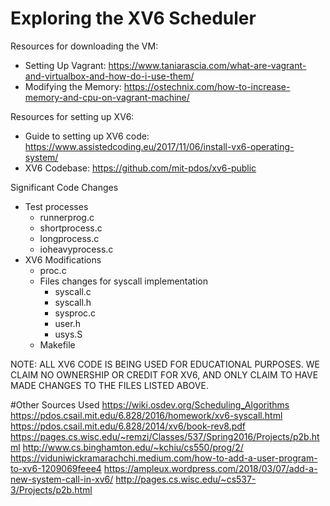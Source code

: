 # Exploring the XV6 Scheduler

Resources for downloading the VM:
- Setting Up Vagrant: https://www.taniarascia.com/what-are-vagrant-and-virtualbox-and-how-do-i-use-them/
- Modifying the Memory: https://ostechnix.com/how-to-increase-memory-and-cpu-on-vagrant-machine/

Resources for setting up XV6:
- Guide to setting up XV6 code: https://www.assistedcoding.eu/2017/11/06/install-vx6-operating-system/
- XV6 Codebase: https://github.com/mit-pdos/xv6-public

Significant Code Changes
- Test processes 
  - runnerprog.c
  - shortprocess.c
  - longprocess.c
  - ioheavyprocess.c
- XV6 Modifications 
  - proc.c
  - Files changes for syscall implementation
    - syscall.c
    - syscall.h
    - sysproc.c
    - user.h
    - usys.S
  - Makefile


NOTE: ALL XV6 CODE IS BEING USED FOR EDUCATIONAL PURPOSES. WE CLAIM NO OWNERSHIP OR CREDIT FOR XV6, 
AND ONLY CLAIM TO HAVE MADE CHANGES TO THE FILES LISTED ABOVE. 

#Other Sources Used 
https://wiki.osdev.org/Scheduling_Algorithms
https://pdos.csail.mit.edu/6.828/2016/homework/xv6-syscall.html
https://pdos.csail.mit.edu/6.828/2014/xv6/book-rev8.pdf
https://pages.cs.wisc.edu/~remzi/Classes/537/Spring2016/Projects/p2b.html
http://www.cs.binghamton.edu/~kchiu/cs550/prog/2/
https://viduniwickramarachchi.medium.com/how-to-add-a-user-program-to-xv6-1209069feee4
https://ampleux.wordpress.com/2018/03/07/add-a-new-system-call-in-xv6/
http://pages.cs.wisc.edu/~cs537-3/Projects/p2b.html

